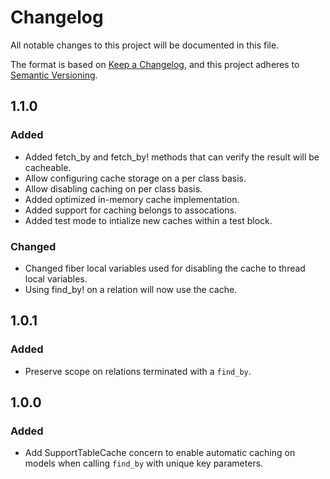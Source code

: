 # Changelog
All notable changes to this project will be documented in this file.

The format is based on [Keep a Changelog](https://keepachangelog.com/en/1.0.0/),
and this project adheres to [Semantic Versioning](https://semver.org/spec/v2.0.0.html).

## 1.1.0

### Added
- Added fetch_by and fetch_by! methods that can verify the result will be cacheable.
- Allow configuring cache storage on a per class basis.
- Allow disabling caching on per class basis.
- Added optimized in-memory cache implementation.
- Added support for caching belongs to assocations.
- Added test mode to intialize new caches within a test block.

### Changed
- Changed fiber local variables used for disabling the cache to thread local variables.
- Using find_by! on a relation will now use the cache.

## 1.0.1

### Added
- Preserve scope on relations terminated with a `find_by`.

## 1.0.0

### Added
- Add SupportTableCache concern to enable automatic caching on models when calling `find_by` with unique key parameters.
